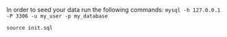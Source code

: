 
In order to seed your data run the following commands:
`mysql -h 127.0.0.1 -P 3306 -u my_user -p my_database`

`source init.sql`
